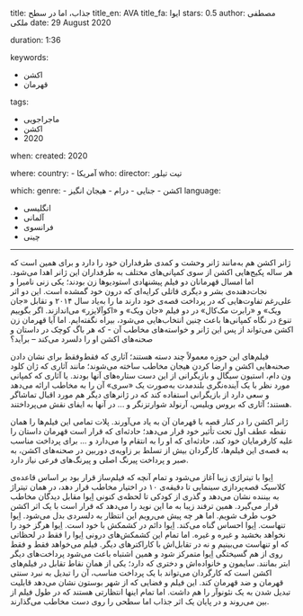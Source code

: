 
title: جذاب، اما در سطح
title_en: AVA
title_fa: ایوا
stars: 0.5
author: مصطفی ملکی
date: 29 August 2020

duration: 1:36

keywords:
  - اکشن
  - قهرمان 

tags:
  - ماجراجویی
  - اکشن
  - 2020 

when:
  created: 2020

where:
  country:
    - آمریکا
who:
  director: تیت تیلور

which:
  genre:
    - اکشن
    - جنایی
    - درام
    - هیجان انگیز
  language: 
   - انگلیسی
   - آلمانی
   - فرانسوی
   - چینی

---

ژانر اکشن هم به‌مانند ژانر وحشت و کمدی طرفداران خود را دارد و برای همین است که هر ساله پکیج‌هایی اکشن از سوی کمپانی‌های مختلف به طرفداران این ژانر اهدا می‌شود. اما امسال قهرمانان دو فیلم پیشنهادی استودیوها زن بودند؛ یکی زنی نامیرا و نجات‌دهنده‌ی بشر و دیگری قاتلی کرایه‌ای که درون خود گمشده است. این دو اثر علی‌رغم تفاوت‌هایی که در پرداخت قصه‌ی خود دارند ما را به‌یاد سال ۲۰۱۴ و تقابل «جان ویک» و «رابرت مک‌کال» در دو فیلم «جان ویک» و «اکوآلایزر» می‌اندازند. اگر بگوییم تنوع در نگاه کمپانی‌ها باعث چنین انتخاب‌هایی می‌شود، بیراه نگفته‌ایم. اما آیا قهرمان زن اکشن می‌تواند از پس این ژانر و خواسته‌های مخاطب آن - که هر باگ کوچک در داستان و صحنه‌های اکشن او را دلسرد می‌کند – برآید؟ 

فیلم‌های این حوزه معمولاً چند دسته هستند؛ آثاری که فقط‌و‌فقط برای نشان دادن صحنه‌هایی اکشن و ارضا کردن هیجان مخاطب ساخته می‌شوند؛ مانند آثاری که ژان کلود ون دام، استیون سیگال و بازیگرانی از این دست ستاره‌های آنها بودند. یا آثاری که کمپانی مورد نظر با یک آینده‌نگری بلندمدت به‌صورت یک «سری» آن را به مخاطب ارائه می‌دهد و سعی دارد از بازیگرانی استفاده کند که در ژانرهای دیگر هم مورد اقبال تماشاگر هستند؛ آثاری که بروس ویلیس، آرنولد شوارتزنگر و ... در آنها به ایفای نقش می‌پرداختند. 

ژانر اکشن را در کنار قصه با قهرمان آن به یاد می‌آورند.‌ پلات تمامی این فیلم‌ها را همان نقطه عطف اول تحت تأثیر خود قرار می‌دهد؛ حادثه‌ای که قرار است قهرمان داستان را علیه کارفرمایان خود کند، حادثه‌ای که او را به انتقام وا می‌دارد و ... برای پرداخت مناسب به قصه‌ی این فیلم‌ها، کارگردان بیش از تسلط بر زاویه‌ی دوربین در صحنه‌های اکشن، به صبر و پرداخت پیرنگ اصلی و پیرنگ‌های فرعی نیاز دارد. 

اِیوا با تیتراژی زیبا آغاز می‌شود و تمام آنچه که فیلم‌ساز قرار بود بر اساس قاعده‌ی کلاسیک قصه‌پردازی سینمایی تا دقیقه‌ی ۱۰ در اختیار مخاطب قرار دهد، در همان تیتراژ به بیننده نشان می‌دهد و گذری از کودکی تا لحظه‌ی کنونی اِیوا مقابل دیدگان مخاطب قرار می‌گیرد. همین ترفند زیبا به ما این نوید را می‌دهد که قرار است با یک اثر اکشن خوب طرف شویم. اما هر چه پیش می‌رویم این انتظار به دلسردی بدل می‌شود. اِیوا تنهاست. اِیوا احساس گناه می‌کند. اِیوا دائم در کشمکش با خود است. اِیوا هرگز خود را نخواهد بخشید و غیره و غیره. اما تمام این کشمکش‌های درونی اِیوا را فقط در لحظاتی که او تنهاست می‌بینیم و نه در تقابل‌اش با کاراکترهای دیگر. فیلم می‌خواهد فقط و فقط روی از هم گسیختگی اِیوا متمرکز شود و همین اشتباه باعث می‌شود پرداخت‌های دیگر ابتر بمانند. سایمون و خانواده‌اش و دختری که دارد؛ یکی از همان نقاط تقابل در فیلم‌های اکشن است که کارگردان می‌تواند با یک پرداخت مناسب، آن را تبدیل به نبرد سنتی قهرمان و ضد قهرمان کند. این فیلم و فضایی که از شهر بوستون نشان می‌دهد قابلیت تبدیل شدن به یک نئو‌نوآر را هم داشت. اما تمام اینها انتظارتی هستند که در طول فیلم از بین می‌روند و در پایان یک اثر جذاب اما سطحی را روی دست مخاطب می‌گذارند. 